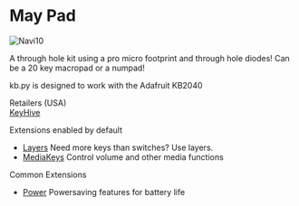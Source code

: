 # May Pad

![Navi10](https://images.squarespace-cdn.com/content/v1/5a8723cb7131a5121206d464/1606191335495-CWRDEYORTXXPJLIAWX4K/_RO_5366.jpg?format=1500w)

A through hole kit using a pro micro footprint and through hole diodes! Can be a 20 key macropad or a numpad!

kb.py is designed to work with the Adafruit KB2040  

Retailers (USA)  
[KeyHive](https://keyhive.xyz/shop/may-pad)

Extensions enabled by default  
- [Layers](/docs/layers.md) Need more keys than switches? Use layers.
- [MediaKeys](/docs/media_keys.md) Control volume and other media functions

Common Extensions
- [Power](/docs/power.md) Powersaving features for battery life
